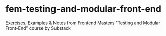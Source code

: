 # fem-testing-and-modular-front-end
Exercises, Examples &amp; Notes from Frontend Masters "Testing and Modular Front-End" course by Substack
